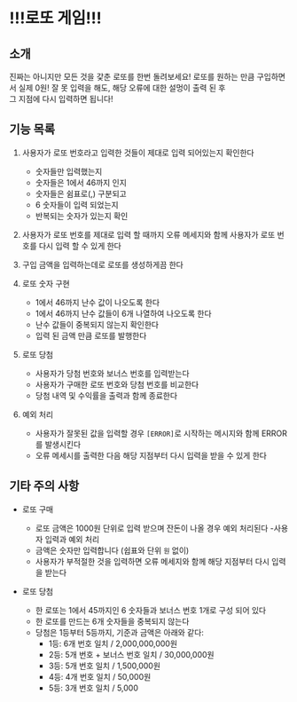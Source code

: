 # !!!로또 게임!!!

## 소개

진짜는 아니지만 모든 것을 갗춘 로또를 한번 돌려보세요!
로또를 원하는 만큼 구입하면서 실제 0원!
잘 못 입력을 해도, 해당 오류에 대한 설멍이 출력 된 후 <br>
그 지점에 다시 입력하면 됩니다!

## 기능 목록

1. 사용자가 로또 번호라고 입력한 것들이 제대로 입력 되어있는지 확인한다

   - 숫자들만 입력했는지
   - 숫자들은 1에서 46까지 인지
   - 숫자들은 쉼표로(,) 구분되고
   - 6 숫자들이 입력 되었는지
   - 반복되는 숫자가 있는지 확인

2. 사용자가 로또 번호를 제대로 입력 할 때까지 오류 메세지와 함께 사용자가 로또 번호를 다시 입력 할 수 있게 한다

3. 구입 금액을 입력하는데로 로또를 생성하게끔 한다

4. 로또 숫자 구현

   - 1에서 46까지 난수 값이 나오도록 한다
   - 1에서 46까지 난수 값들이 6개 나열하여 나오도록 한다
   - 난수 값들이 중복되지 않는지 확인한다
   - 입력 된 금액 만큼 로또를 발행한다

5. 로또 당첨

   - 사용자가 당첨 번호와 보너스 번호를 입력받는다
   - 사용자가 구매한 로또 번호와 당첨 번호를 비교한다
   - 당첨 내역 및 수익률을 출력과 함께 종료한다

6. 예외 처리
   - 사용자가 잘못된 값을 입력할 경우 `[ERROR]`로 시작하는 메시지와 함께 ERROR를 발생시킨다
   - 오류 메세시를 출력한 다음 해당 지점부터 다시 입력을 받을 수 있게 한다

## 기타 주의 사항

- 로또 구매

  - 로또 금액은 1000원 단위로 입력 받으며 잔돈이 나올 경우 예외 처리된다 -사용자 입력과 예외 처리
  - 금액은 숫자만 입력합니다 (쉽표와 단위 `원` 없이)
  - 사용자가 부적절한 것을 입력하면 오류 메세지와 함께 해당 지점부터 다시 입력을 받는다

- 로또 당첨

  - 한 로또는 1에서 45까지인 6 숫자들과 보너스 번호 1개로 구성 되어 있다
  - 한 로또를 만드는 6개 숫자들을 중복되지 않는다
  - 당첨은 1등부터 5등까지, 기준과 금액은 아래와 같다:
    - 1등: 6개 번호 일치 / 2,000,000,000원
    - 2등: 5개 번호 + 보너스 번호 일치 / 30,000,000원
    - 3등: 5개 번호 일치 / 1,500,000원
    - 4등: 4개 번호 일치 / 50,000원
    - 5등: 3개 번호 일치 / 5,000
